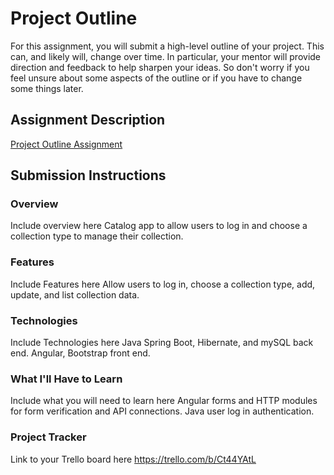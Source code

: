 # Project Outline
For this assignment, you will submit a high-level outline of your project. This can, and likely will, change over time. In particular, your mentor will provide direction and feedback to help sharpen your ideas. So don't worry if you feel unsure about some aspects of the outline or if you have to change some things later.

## Assignment Description
[Project Outline Assignment](https://education.launchcode.org/liftoff/modules/assignments/project-outline)

## Submission Instructions

### Overview
Include overview here
Catalog app to allow users to log in and choose a collection type to manage their collection.
### Features
Include Features here
Allow users to log in, choose a collection type, add, update, and list collection data.
### Technologies
Include Technologies here
Java Spring Boot, Hibernate, and mySQL back end. Angular, Bootstrap front end.
### What I'll Have to Learn
Include what you will need to learn here
Angular forms and HTTP modules for form verification and API connections. Java user log in authentication.
### Project Tracker
Link to your Trello board here
https://trello.com/b/Ct44YAtL
